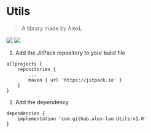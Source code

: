 # Utils

> A library made by AlexL

[![](https://jitpack.io/v/alex-lan/Utils.svg)](https://jitpack.io/#alex-lan/Utils)
[![](https://img.shields.io/badge/license-Apache2-blue)](https://opensource.org/licenses/Apache-2.0)

1. Add the JitPack repository to your build file

```
allprojects {
    repositories {
        ...
        maven { url 'https://jitpack.io' }
    }
}
```
2. Add the dependency

```
dependencies {
    implementation 'com.github.alex-lan:Utils:v1.0'
}
```
